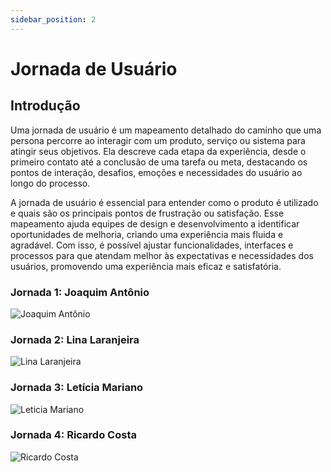 ```yaml
---
sidebar_position: 2
---
```

# Jornada de Usuário
## Introdução
Uma jornada de usuário é um mapeamento detalhado do caminho que uma persona percorre ao interagir com um produto, serviço ou sistema para atingir seus objetivos. Ela descreve cada etapa da experiência, desde o primeiro contato até a conclusão de uma tarefa ou meta, destacando os pontos de interação, desafios, emoções e necessidades do usuário ao longo do processo.

A jornada de usuário é essencial para entender como o produto é utilizado e quais são os principais pontos de frustração ou satisfação. Esse mapeamento ajuda equipes de design e desenvolvimento a identificar oportunidades de melhoria, criando uma experiência mais fluida e agradável. Com isso, é possível ajustar funcionalidades, interfaces e processos para que atendam melhor às expectativas e necessidades dos usuários, promovendo uma experiência mais eficaz e satisfatória.

### Jornada 1: Joaquim Antônio
![Joaquim Antônio](/img/jornada_1.png)
### Jornada 2: Lina Laranjeira
![Lina Laranjeira](/img/jornada_2.png)
### Jornada 3: Letícia Mariano
![Leticia Mariano](/img/jornada_3.png)
### Jornada 4: Ricardo Costa
![Ricardo Costa](/img/jornada_4.png)     
